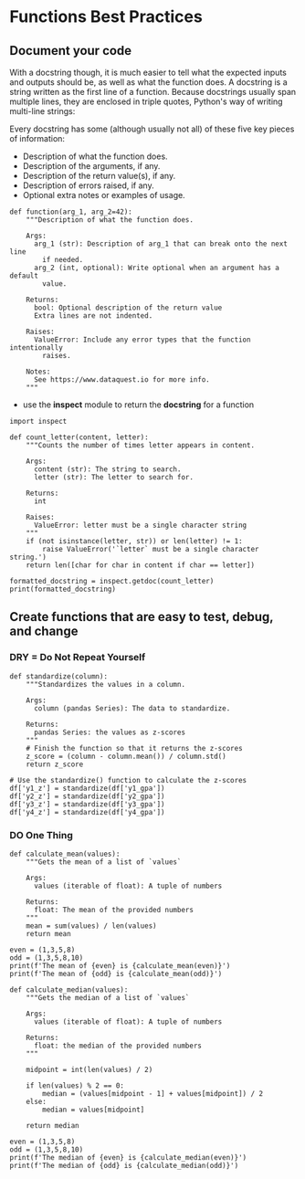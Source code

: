 # Functions Best Practices

## Document your code
With a docstring though, it is much easier to tell what the expected inputs and outputs should be, as well as what the function does. A docstring is a string written as the first line of a function. Because docstrings usually span multiple lines, they are enclosed in triple quotes, Python's way of writing multi-line strings:

Every docstring has some (although usually not all) of these five key pieces of information:
 - Description of what the function does.
 - Description of the arguments, if any.
 - Description of the return value(s), if any.
 - Description of errors raised, if any.
 - Optional extra notes or examples of usage.

```
def function(arg_1, arg_2=42):
    """Description of what the function does.

    Args:
      arg_1 (str): Description of arg_1 that can break onto the next line
        if needed.
      arg_2 (int, optional): Write optional when an argument has a default
        value.

    Returns:
      bool: Optional description of the return value
      Extra lines are not indented.

    Raises:
      ValueError: Include any error types that the function intentionally
        raises.

    Notes:
      See https://www.dataquest.io for more info.  
    """
```

 - use the **inspect** module to return the **docstring** for a function

```
import inspect

def count_letter(content, letter):
    """Counts the number of times letter appears in content.

    Args:
      content (str): The string to search.
      letter (str): The letter to search for.

    Returns:
      int
      
    Raises:
      ValueError: letter must be a single character string
    """
    if (not isinstance(letter, str)) or len(letter) != 1:
        raise ValueError('`letter` must be a single character string.')
    return len([char for char in content if char == letter])

formatted_docstring = inspect.getdoc(count_letter)
print(formatted_docstring)
```

## Create functions that are easy to test, debug, and change

### DRY = Do Not Repeat Yourself

```
def standardize(column):
    """Standardizes the values in a column.

    Args:
      column (pandas Series): The data to standardize.

    Returns:
      pandas Series: the values as z-scores
    """
    # Finish the function so that it returns the z-scores
    z_score = (column - column.mean()) / column.std()
    return z_score

# Use the standardize() function to calculate the z-scores
df['y1_z'] = standardize(df['y1_gpa'])
df['y2_z'] = standardize(df['y2_gpa'])
df['y3_z'] = standardize(df['y3_gpa'])
df['y4_z'] = standardize(df['y4_gpa'])
```

### DO One Thing

```
def calculate_mean(values):
    """Gets the mean of a list of `values`

    Args:
      values (iterable of float): A tuple of numbers

    Returns:
      float: The mean of the provided numbers
    """
    mean = sum(values) / len(values)
    return mean

even = (1,3,5,8)
odd = (1,3,5,8,10)
print(f'The mean of {even} is {calculate_mean(even)}')
print(f'The mean of {odd} is {calculate_mean(odd)}')
```

```
def calculate_median(values):
    """Gets the median of a list of `values`

    Args:
      values (iterable of float): A tuple of numbers

    Returns:
      float: the median of the provided numbers
    """

    midpoint = int(len(values) / 2)

    if len(values) % 2 == 0:
        median = (values[midpoint - 1] + values[midpoint]) / 2
    else:
        median = values[midpoint]

    return median

even = (1,3,5,8)
odd = (1,3,5,8,10)
print(f'The median of {even} is {calculate_median(even)}')
print(f'The median of {odd} is {calculate_median(odd)}')
```